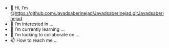 - 👋 Hi, I’m @https://github.com/Javadsaberinejad/Javadsaberinejad.gitJavadsaberinejad
- 👀 I’m interested in ...
- 🌱 I’m currently learning ...
- 💞️ I’m looking to collaborate on ...
- 📫 How to reach me ...

<!---
Javadsaberinejad/Javadsaberinejad is a ✨ special ✨ repository because its `README.md` (this file) appears on your GitHub profile.
You can click the Preview link to take a look at your changes.
--->
